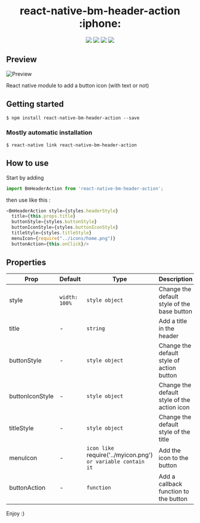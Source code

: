 <h1 align="center"> react-native-bm-header-action :iphone:</h1>

<p align="center">
<img src="https://img.shields.io/badge/platform-android-green.svg" />
<img src="https://img.shields.io/badge/platform-iOS-blue.svg" />
<img src="https://img.shields.io/badge/language-Javascript-orange.svg" />
<img src="https://img.shields.io/badge/License-MIT-blue" />
</p>

## Preview
![Preview](https://i.ibb.co/LtxnxXn/Capture-d-e-cran-2024-01-23-a-23-08-17.png)


React native module to add a button icon (with text or not)
## Getting started

`$ npm install react-native-bm-header-action --save`

### Mostly automatic installation

`$ react-native link react-native-bm-header-action`

## How to use
Start by adding
```javascript
import BmHeaderAction from 'react-native-bm-header-action';
```

then use like this :
```javascript
<BmHeaderAction style={styles.headerStyle}
  title={this.props.title}
  buttonStyle={styles.buttonStyle}
  buttonIconStyle={styles.buttonIconStyle}
  titleStyle={styles.titleStyle}
  menuIcon={require("../icons/home.png")}
  buttonAction={this.onClick}/>
```
## Properties
| Prop  | Default  | Type | Description | Optional |
| --- | --- | --- | --- | --- |
| style | `width: 100%` | `style object`| Change the default style of the base button | yes
| title | - | `string` | Add a title in the header | yes
| buttonStyle | - | `style object` | Change the default style of action button | yes
| buttonIconStyle | - | `style object` | Change the default style of the action icon | yes
| titleStyle | - | `style object` | Change the default style of the title | yes
| menuIcon | - | `icon like `require('../myicon.png')` or variable contain it`| Add the icon to the button | yes
| buttonAction | - | `function` | Add a callback function to the button | yes

Enjoy :)
